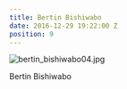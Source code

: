 ```yaml
---
title: Bertin Bishiwabo
date: 2016-12-29 19:22:00 Z
position: 9
---
```


![bertin_bishiwabo04.jpg](/uploads/bertin_bishiwabo04.jpg)

Bertin Bishiwabo